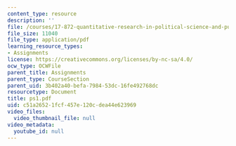 ```yaml
---
content_type: resource
description: ''
file: /courses/17-872-quantitative-research-in-political-science-and-public-policy-spring-2004/c51a26521fcf457e120cdea44e623969_ps1.pdf
file_size: 11040
file_type: application/pdf
learning_resource_types:
- Assignments
license: https://creativecommons.org/licenses/by-nc-sa/4.0/
ocw_type: OCWFile
parent_title: Assignments
parent_type: CourseSection
parent_uid: 3b402a40-befa-7984-53dc-16fe492768dc
resourcetype: Document
title: ps1.pdf
uid: c51a2652-1fcf-457e-120c-dea44e623969
video_files:
  video_thumbnail_file: null
video_metadata:
  youtube_id: null
---
```

